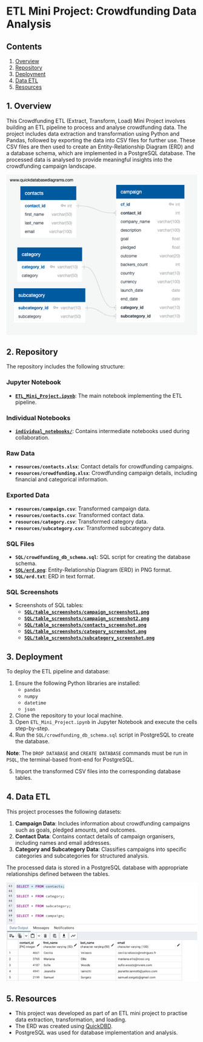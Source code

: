 # ETL Mini Project: Crowdfunding Data Analysis

## Contents
1. [Overview](#1-overview)  
2. [Repository](#2-repository)  
3. [Deployment](#3-deployment)  
4. [Data ETL](#4-data-etl)
5. [Resources](#5-resources)  


## 1. Overview
This Crowdfunding ETL (Extract, Transform, Load) Mini Project involves building an ETL pipeline to process and analyse crowdfunding data. The project includes data extraction and transformation using Python and Pandas, followed by exporting the data into CSV files for further use. These CSV files are then used to create an Entity-Relationship Diagram (ERD) and a database schema, which are implemented in a PostgreSQL database. The processed data is analysed to provide meaningful insights into the crowdfunding campaign landscape.

![ERD](SQL/erd.png)

## 2. Repository
The repository includes the following structure:

### Jupyter Notebook
- **[`ETL_Mini_Project.ipynb`](ETL_Mini_Project.ipynb)**: The main notebook implementing the ETL pipeline.

### Individual Notebooks
- **[`individual_notebooks/`](individual_notebooks)**: Contains intermediate notebooks used during collaboration.

### Raw Data
- **`resources/contacts.xlsx`**: Contact details for crowdfunding campaigns.  
- **`resources/crowdfunding.xlsx`**: Crowdfunding campaign details, including financial and categorical information.


### Exported Data
- **`resources/campaign.csv`**: Transformed campaign data.  
- **`resources/contacts.csv`**: Transformed contact data.  
- **`resources/category.csv`**: Transformed category data.  
- **`resources/subcategory.csv`**: Transformed subcategory data.  

### SQL Files
- **`SQL/crowdfunding_db_schema.sql`**: SQL script for creating the database schema.  
- **[`SQL/erd.png`](SQL/erd.png)**: Entity-Relationship Diagram (ERD) in PNG format.  
- **`SQL/erd.txt`**: ERD in text format.

### SQL Screenshots
- Screenshots of SQL tables:
    - **[`SQL/table_screenshots/campaign_screenshot1.png`](SQL/table_screenshots/campaign_screenshot1.png)**  
    - **[`SQL/table_screenshots/campaign_screenshot2.png`](SQL/table_screenshots/campaign_screenshot2.png)**    
    - **[`SQL/table_screenshots/contacts_screenshot.png`](SQL/table_screenshots/contacts_screenshot.png)**
    - **[`SQL/table_screenshots/category_screenshot.png`](SQL/table_screenshots/category_screenshot.png)**
    - **[`SQL/table_screenshots/subcategory_screenshot.png`](SQL/table_screenshots/subcategory_screenshot.png)**  


## 3. Deployment
To deploy the ETL pipeline and database:

1. Ensure the following Python libraries are installed:
    - `pandas`
    - `numpy`
    - `datetime`
    - `json`
2. Clone the repository to your local machine.
3. Open `ETL_Mini_Project.ipynb` in Jupyter Notebook and execute the cells step-by-step.
4. Run the `SQL/crowdfunding_db_schema.sql` script in PostgreSQL to create the database.

**Note**: The `DROP DATABASE` and `CREATE DATABASE` commands must be run in `PSQL`, the terminal-based front-end for PostgreSQL.

5. Import the transformed CSV files into the corresponding database tables.


## 4. Data ETL
This project processes the following datasets:

1. **Campaign Data**: Includes information about crowdfunding campaigns such as goals, pledged amounts, and outcomes.  
2. **Contact Data**: Contains contact details of campaign organisers, including names and email addresses.  
3. **Category and Subcategory Data**: Classifies campaigns into specific categories and subcategories for structured analysis.  

The processed data is stored in a PostgreSQL database with appropriate relationships defined between the tables.

![Query](SQL/table_screenshots/contacts_screenshot.png)

## 5. Resources
- This project was developed as part of an ETL mini project to practise data extraction, transformation, and loading.
- The ERD was created using [QuickDBD](http://www.quickdatabasediagrams.com/).
- PostgreSQL was used for database implementation and analysis.
